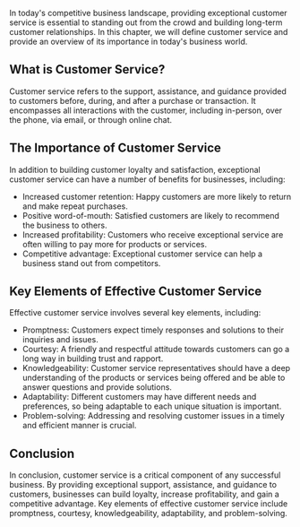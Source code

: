 
In today's competitive business landscape, providing exceptional customer service is essential to standing out from the crowd and building long-term customer relationships. In this chapter, we will define customer service and provide an overview of its importance in today's business world.

What is Customer Service?
-------------------------

Customer service refers to the support, assistance, and guidance provided to customers before, during, and after a purchase or transaction. It encompasses all interactions with the customer, including in-person, over the phone, via email, or through online chat.

The Importance of Customer Service
----------------------------------

In addition to building customer loyalty and satisfaction, exceptional customer service can have a number of benefits for businesses, including:

* Increased customer retention: Happy customers are more likely to return and make repeat purchases.
* Positive word-of-mouth: Satisfied customers are likely to recommend the business to others.
* Increased profitability: Customers who receive exceptional service are often willing to pay more for products or services.
* Competitive advantage: Exceptional customer service can help a business stand out from competitors.

Key Elements of Effective Customer Service
------------------------------------------

Effective customer service involves several key elements, including:

* Promptness: Customers expect timely responses and solutions to their inquiries and issues.
* Courtesy: A friendly and respectful attitude towards customers can go a long way in building trust and rapport.
* Knowledgeability: Customer service representatives should have a deep understanding of the products or services being offered and be able to answer questions and provide solutions.
* Adaptability: Different customers may have different needs and preferences, so being adaptable to each unique situation is important.
* Problem-solving: Addressing and resolving customer issues in a timely and efficient manner is crucial.

Conclusion
----------

In conclusion, customer service is a critical component of any successful business. By providing exceptional support, assistance, and guidance to customers, businesses can build loyalty, increase profitability, and gain a competitive advantage. Key elements of effective customer service include promptness, courtesy, knowledgeability, adaptability, and problem-solving.
